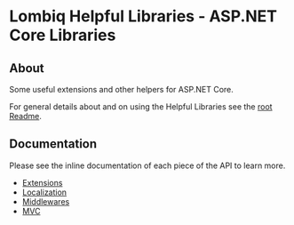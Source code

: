# Lombiq Helpful Libraries - ASP.NET Core Libraries



## About

Some useful extensions and other helpers for ASP.NET Core.

For general details about and on using the Helpful Libraries see the [root Readme](../Readme.md).


## Documentation

Please see the inline documentation of each piece of the API to learn more.

- [Extensions](Docs/Extensions.md)
- [Localization](Docs/Localization.md)
- [Middlewares](Docs/Middlewares.md)
- [MVC](Docs/Mvc.md)
